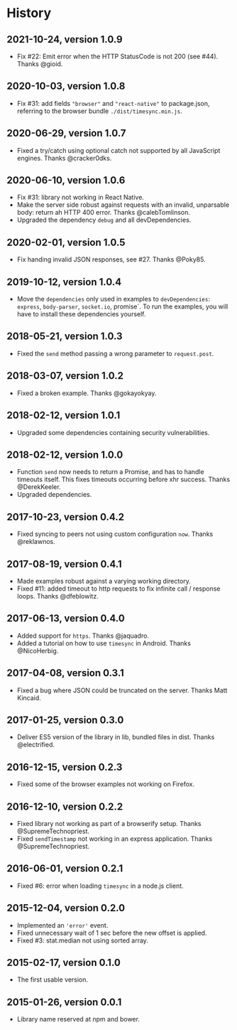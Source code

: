 # History


## 2021-10-24, version 1.0.9

- Fix #22: Emit error when the HTTP StatusCode is not 200 (see #44). 
  Thanks @gioid.


## 2020-10-03, version 1.0.8

- Fix #31: add fields `"browser"` and `"react-native"` to package.json, 
  referring to the browser bundle `./dist/timesync.min.js`.


## 2020-06-29, version 1.0.7

- Fixed a try/catch using optional catch not supported by 
  all JavaScript engines. Thanks @cracker0dks.


## 2020-06-10, version 1.0.6

- Fix #31: library not working in React Native.
- Make the server side robust against requests with an invalid, 
  unparsable body: return ah HTTP 400 error. Thanks @calebTomlinson.
- Upgraded the dependency `debug` and all devDependencies.


## 2020-02-01, version 1.0.5

- Fix handing invalid JSON responses, see #27. Thanks @Poky85.


## 2019-10-12, version 1.0.4

- Move the `dependencies` only used in examples to `devDependencies`:
  `express`, `body-parser`, `socket.io`, promise`. To run the examples,
  you will have to install these dependencies yourself.


## 2018-05-21, version 1.0.3

- Fixed the `send` method passing a wrong parameter to `request.post`.


## 2018-03-07, version 1.0.2

- Fixed a broken example. Thanks @gokayokyay.


## 2018-02-12, version 1.0.1

- Upgraded some dependencies containing security vulnerabilities.


## 2018-02-12, version 1.0.0

- Function `send` now needs to return a Promise, and has to handle
  timeouts itself. This fixes timeouts occurring before xhr success.
  Thanks @DerekKeeler.
- Upgraded dependencies.


## 2017-10-23, version 0.4.2

- Fixed syncing to peers not using custom configuration `now`.
  Thanks @reklawnos.


## 2017-08-19, version 0.4.1

- Made examples robust against a varying working directory.
- Fixed #11: added timeout to http requests to fix infinite
  call / response loops. Thanks @dfeblowitz.


## 2017-06-13, version 0.4.0

- Added support for `https`. Thanks @jaquadro.
- Added a tutorial on how to use `timesync` in Android. Thanks @NicoHerbig.


## 2017-04-08, version 0.3.1

- Fixed a bug where JSON could be truncated on the server.
  Thanks Matt Kincaid.


## 2017-01-25, version 0.3.0

- Deliver ES5 version of the library in lib, bundled files in dist.
  Thanks @electrified.


## 2016-12-15, version 0.2.3

- Fixed some of the browser examples not working on Firefox.


## 2016-12-10, version 0.2.2

- Fixed library not working as part of a browserify setup. Thanks @SupremeTechnopriest.
- Fixed `sendTimestamp` not working in an express application. Thanks @SupremeTechnopriest.


## 2016-06-01, version 0.2.1

- Fixed #6: error when loading `timesync` in a node.js client.


## 2015-12-04, version 0.2.0

- Implemented an `'error'` event.
- Fixed unnecessary wait of 1 sec before the new offset is applied.
- Fixed #3: stat.median not using sorted array.


## 2015-02-17, version 0.1.0

- The first usable version.


## 2015-01-26, version 0.0.1

- Library name reserved at npm and bower.

